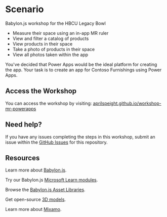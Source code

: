 # Scenario

Babylon.js workshop for the HBCU Legacy Bowl
- Measure their space using an in-app MR ruler
- View and filter a catalog of products
- View products in their space
- Take a photo of products in their space
- View all photos taken within the app

You've decided that Power Apps would be the ideal platform for creating the app. Your task is to create an app for Contoso Furnishings using Power Apps.

## Access the Workshop

You can access the workshop by visiting: [aprilspeight.github.io/workshop-mr-powerapps](https://aprilspeight.github.io/workshop-mr-powerapps/)

## Need help?

If you have any issues completing the steps in this workshop, submit an issue within the [GitHub Issues](https://github.com/aprilspeight/workshop-mr-powerapps/issues) for this repository.

## Resources

Learn more about [Babylon.js](https://doc.babylonjs.com/).

Try our Babylon.js [Microsoft Learn modules](https://docs.microsoft.com/learn/browse/?terms=babylon.js).

Browse the [Babylon.js Asset Libraries](https://doc.babylonjs.com/toolsAndResources/assetLibraries).

Get open-source [3D models](https://aka.ms/models).

Learn more about [Mixamo](https://www.mixamo.com/).
